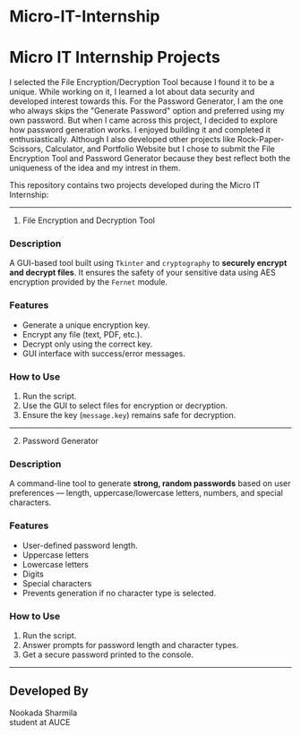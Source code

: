 # Micro-IT-Internship
# Micro IT Internship Projects

I selected the File Encryption/Decryption Tool because I found it to be a unique. While working on it, I learned a lot about data security and developed interest towards this.
For the Password Generator, I am the one who always skips the "Generate Password" option and preferred using my own password. But when I came across this project, I decided to explore how password generation works. I enjoyed building it and completed it enthusiastically.
Although I also developed other projects like Rock-Paper-Scissors, Calculator, and Portfolio Website but I chose to submit the File Encryption Tool and Password Generator because they best reflect both the uniqueness of the idea and my intrest in them.

This repository contains two projects developed during the Micro IT Internship:

---

 1. File Encryption and Decryption Tool

###  Description
A GUI-based tool built using `Tkinter` and `cryptography` to **securely encrypt and decrypt files**. It ensures the safety of your sensitive data using AES encryption provided by the `Fernet` module.

### Features
- Generate a unique encryption key.
- Encrypt any file (text, PDF, etc.).
- Decrypt only using the correct key.
- GUI interface with success/error messages.

###  How to Use
1. Run the script.
2. Use the GUI to select files for encryption or decryption.
3. Ensure the key (`message.key`) remains safe for decryption.

---

 2. Password Generator

###  Description
A command-line tool to generate **strong, random passwords** based on user preferences — length, uppercase/lowercase letters, numbers, and special characters.

### Features
- User-defined password length.
- Uppercase letters
-  Lowercase letters
- Digits
- Special characters
- Prevents generation if no character type is selected.

### How to Use
1. Run the script.
2. Answer prompts for password length and character types.
3. Get a secure password printed to the console.

---
## Developed By
Nookada Sharmila  
student at AUCE




